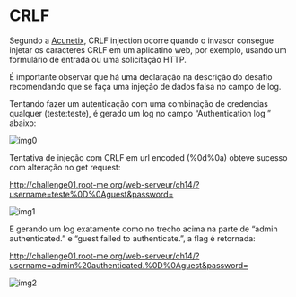 # CRLF

Segundo a [Acunetix](https://www.acunetix.com/websitesecurity/crlf-injection/), CRLF injection ocorre quando o invasor consegue injetar os caracteres CRLF em um aplicatino web, por exemplo, usando um formulário de entrada ou uma solicitação HTTP.

É importante observar que há uma declaração na descrição do desafio recomendando que se faça uma injeção de dados falsa no campo de log.

Tentando fazer um autenticação com uma combinação de credencias qualquer (teste:teste), é gerado um log no campo “Authentication log ” abaixo:

![img0](https://user-images.githubusercontent.com/26724539/77103578-63c74b80-69f9-11ea-8842-df39cd47dd92.png)

Tentativa de injeção com CRLF em url encoded (%0d%0a) obteve sucesso com alteração no get request:

http://challenge01.root-me.org/web-serveur/ch14/?username=teste%0D%0Aguest&password=

![img1](https://user-images.githubusercontent.com/26724539/77103579-65910f00-69f9-11ea-8415-bcb1fb6c7b76.png)

E gerando um log exatamente como no trecho acima na parte de “admin authenticated.” e “guest failed to authenticate.”, a flag é retornada:

http://challenge01.root-me.org/web-serveur/ch14/?username=admin%20authenticated.%0D%0Aguest&password=

![img2](https://user-images.githubusercontent.com/26724539/77103588-69bd2c80-69f9-11ea-933b-a7289b2a68d6.png)
